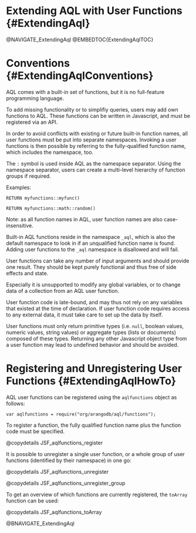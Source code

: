 Extending AQL with User Functions {#ExtendingAql}
=================================================

@NAVIGATE_ExtendingAql
@EMBEDTOC{ExtendingAqlTOC}

Conventions {#ExtendingAqlConventions}
======================================

AQL comes with a built-in set of functions, but it is no
full-feature programming language.

To add missing functionality or to simplifiy queries, users
may add own functions to AQL. These functions can be written
in Javascript, and must be registered via an API. 

In order to avoid conflicts with existing or future built-in 
function names, all user functions must be put into separate
namespaces. Invoking a user functions is then possible by referring
to the fully-qualified function name, which includes the namespace,
too. 

The `:` symbol is used inside AQL as the namespace separator. Using 
the namespace separator, users can create a multi-level hierarchy of 
function groups if required.

Examples:

    RETURN myfunctions::myfunc()

    RETURN myfunctions::math::random()

Note: as all function names in AQL, user function names are also
case-insensitive.

Built-in AQL functions reside in the namespace `_aql`, which is also
the default namespace to look in if an unqualified function name is
found. Adding user functions to the `_aql` namespace is disallowed and 
will fail.

User functions can take any number of input arguments and should 
provide one result. They should be kept purely functional and thus free of
side effects and state. 

Especially it is unsupported to modify any global variables, or to change 
data of a collection from an AQL user function. 

User function code is late-bound, and may thus not rely on any variables
that existed at the time of declaration. If user function code requires
access to any external data, it must take care to set up the data by
itself.

User functions must only return primitive types (i.e. `null`, boolean
values, numeric values, string values) or aggregate types (lists or
documents) composed of these types.
Returning any other Javascript object type from a user function may lead 
to undefined behavior and should be avoided.


Registering and Unregistering User Functions {#ExtendingAqlHowTo}
=================================================================

AQL user functions can be registered using the `aqlfunctions` object as
follows:

    var aqlfunctions = require("org/arangodb/aql/functions");

To register a function, the fully qualified function name plus the
function code must be specified.

@copydetails JSF_aqlfunctions_register

It is possible to unregister a single user function, or a whole group of
user functions (identified by their namespace) in one go:

@copydetails JSF_aqlfunctions_unregister

@copydetails JSF_aqlfunctions_unregister_group

To get an overview of which functions are currently registered, the 
`toArray` function can be used:

@copydetails JSF_aqlfunctions_toArray

@BNAVIGATE_ExtendingAql
